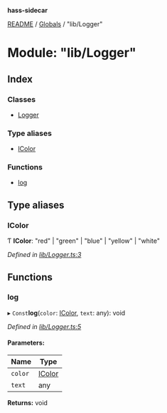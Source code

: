 **hass-sidecar**

[README](../README.md) / [Globals](../globals.md) / "lib/Logger"

# Module: "lib/Logger"

## Index

### Classes

* [Logger](../classes/_lib_logger_.logger.md)

### Type aliases

* [IColor](_lib_logger_.md#icolor)

### Functions

* [log](_lib_logger_.md#log)

## Type aliases

### IColor

Ƭ  **IColor**: \"red\" \| \"green\" \| \"blue\" \| \"yellow\" \| \"white\"

*Defined in [lib/Logger.ts:3](https://github.com/danitetus/hass-sidecar/blob/ebe6f85/src/lib/Logger.ts#L3)*

## Functions

### log

▸ `Const`**log**(`color`: [IColor](_lib_logger_.md#icolor), `text`: any): void

*Defined in [lib/Logger.ts:5](https://github.com/danitetus/hass-sidecar/blob/ebe6f85/src/lib/Logger.ts#L5)*

#### Parameters:

Name | Type |
------ | ------ |
`color` | [IColor](_lib_logger_.md#icolor) |
`text` | any |

**Returns:** void
